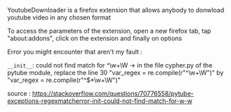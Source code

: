 YoutubeDownloader is a firefox extension that allows anybody to donwload youtube video in any chosen format

To access the parameters of the extension, open a new firefox tab, tap "about:addons", click on the extension and finally on options

Error you might encounter that aren't my fault : 

`__init__`: could not find match for ^\w+\W -> in the file cypher.py of the pytube module, replace the line 30 "var_regex = re.compile(r"^\w+\W")" by "var_regex = re.compile(r"^\$*\w+\W")"

source : https://stackoverflow.com/questions/70776558/pytube-exceptions-regexmatcherror-init-could-not-find-match-for-w-w
